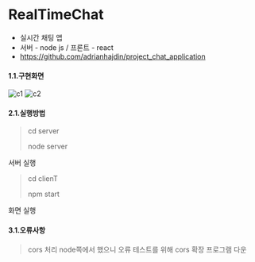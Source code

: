 # RealTimeChat
- 실시간 채팅 앱
- 서버 - node js / 프론트 - react
- https://github.com/adrianhajdin/project_chat_application

#### 1.1.구현화면
![c1](https://user-images.githubusercontent.com/79763173/149439065-af0effc9-0c4c-449c-97dd-99f50a63126f.jpg)
![c2](https://user-images.githubusercontent.com/79763173/149439070-5209f48e-50b7-41a6-8994-5cc7a9bb689c.jpg)

#### 2.1.실행방법
>cd server
>
>node server

서버 실행

>cd clienT
>
>npm start

화면 실행

#### 3.1.오류사항
>cors 처리 node쪽에서 했으니 오류
>테스트를 위해 cors 확장 프로그램 다운
